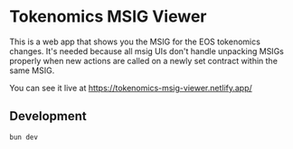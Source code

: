 # Tokenomics MSIG Viewer

This is a web app that shows you the MSIG for the EOS tokenomics changes. It's needed because all msig UIs don't handle 
unpacking MSIGs properly when new actions are called on a newly set contract within the same MSIG. 

You can see it live at https://tokenomics-msig-viewer.netlify.app/

## Development

```bash
bun dev
```
